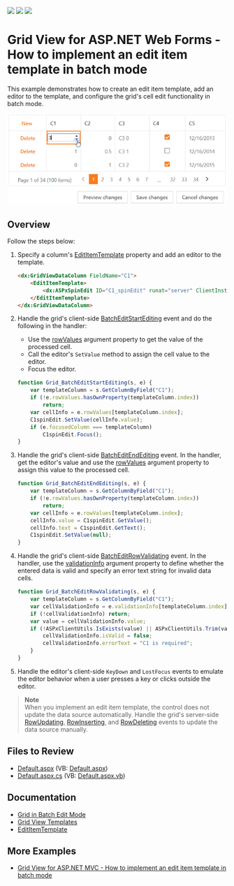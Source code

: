 <!-- default badges list -->
![](https://img.shields.io/endpoint?url=https://codecentral.devexpress.com/api/v1/VersionRange/128532952/22.1.3%2B)
[![](https://img.shields.io/badge/Open_in_DevExpress_Support_Center-FF7200?style=flat-square&logo=DevExpress&logoColor=white)](https://supportcenter.devexpress.com/ticket/details/T115096)
[![](https://img.shields.io/badge/📖_How_to_use_DevExpress_Examples-e9f6fc?style=flat-square)](https://docs.devexpress.com/GeneralInformation/403183)
<!-- default badges end -->
# Grid View for ASP.NET Web Forms - How to implement an edit item template in batch mode

This example demonstrates how to create an edit item template, add an editor to the template, and configure the grid's cell edit functionality in batch mode.

![EditItemTemplate](editItemTemplate.png)

## Overview

Follow the steps below:

1. Specify a column's [EditItemTemplate](https://docs.devexpress.com/AspNet/DevExpress.Web.GridViewDataColumn.EditItemTemplate) property and add an editor to the template.

    ```aspx
    <dx:GridViewDataColumn FieldName="C1">
        <EditItemTemplate>
            <dx:ASPxSpinEdit ID="C1_spinEdit" runat="server" ClientInstanceName="C1spinEdit" Width="100%" />
        </EditItemTemplate>
    </dx:GridViewDataColumn>
    ```

2. Handle the grid's client-side [BatchEditStartEditing](https://docs.devexpress.com/AspNet/js-ASPxClientGridView.BatchEditStartEditing) event and do the following in the handler:

   * Use the [rowValues](https://docs.devexpress.com/AspNet/js-ASPxClientGridViewBatchEditStartEditingEventArgs.rowValues) argument property to get the value of the processed cell.
   * Call the editor's `SetValue` method to assign the cell value to the editor.
   * Focus the editor.

    ```js
    function Grid_BatchEditStartEditing(s, e) {
        var templateColumn = s.GetColumnByField("C1");
        if (!e.rowValues.hasOwnProperty(templateColumn.index))
            return;
        var cellInfo = e.rowValues[templateColumn.index];
        C1spinEdit.SetValue(cellInfo.value);
        if (e.focusedColumn === templateColumn)
            C1spinEdit.Focus();
    }
    ```

3. Handle the grid's client-side [BatchEditEndEditing](https://docs.devexpress.com/AspNet/js-ASPxClientGridView.BatchEditEndEditing) event. In the handler, get the editor's value and use the [rowValues](https://docs.devexpress.com/AspNet/js-ASPxClientGridViewBatchEditEndEditingEventArgs.rowValues) argument property to assign this value to the processed cell.

    ```js
    function Grid_BatchEditEndEditing(s, e) {
        var templateColumn = s.GetColumnByField("C1");
        if (!e.rowValues.hasOwnProperty(templateColumn.index))
            return;
        var cellInfo = e.rowValues[templateColumn.index];
        cellInfo.value = C1spinEdit.GetValue();
        cellInfo.text = C1spinEdit.GetText();
        C1spinEdit.SetValue(null);
    }
    ```

4. Handle the grid's client-side [BatchEditRowValidating](https://docs.devexpress.com/AspNet/js-ASPxClientGridView.BatchEditRowValidating) event. In the handler, use the [validationInfo](https://docs.devexpress.com/AspNet/js-ASPxClientGridViewBatchEditRowValidatingEventArgs.validationInfo) argument property to define whether the entered data is valid and specify an error text string for invalid data cells.

    ```js
    function Grid_BatchEditRowValidating(s, e) {
        var templateColumn = s.GetColumnByField("C1");
        var cellValidationInfo = e.validationInfo[templateColumn.index];
        if (!cellValidationInfo) return;
        var value = cellValidationInfo.value;
        if (!ASPxClientUtils.IsExists(value) || ASPxClientUtils.Trim(value) === "") {
            cellValidationInfo.isValid = false;
            cellValidationInfo.errorText = "C1 is required";
        }
    }
    ```

5. Handle the editor's client-side `KeyDown` and `LostFocus` events to emulate the editor behavior when a user presses a key or clicks outside the editor.

> **Note**  
> When you implement an edit item template, the control does not update the data source automatically. Handle the grid's server-side [RowUpdating](https://docs.devexpress.com/AspNet/DevExpress.Web.ASPxGridView.RowUpdating), [RowInserting](https://docs.devexpress.com/AspNet/DevExpress.Web.ASPxGridView.RowInserting), and [RowDeleting](https://docs.devexpress.com/AspNet/DevExpress.Web.ASPxGridView.RowDeleting) events to update the data source manually.


## Files to Review

* [Default.aspx](./CS/Default.aspx) (VB: [Default.aspx](./VB/Default.aspx))
* [Default.aspx.cs](./CS/Default.aspx.cs) (VB: [Default.aspx.vb](./VB/Default.aspx.vb))

## Documentation

* [Grid in Batch Edit Mode](https://docs.devexpress.com/AspNet/16443/components/grid-view/concepts/edit-data/batch-edit-mode)
* [Grid View Templates](https://docs.devexpress.com/AspNet/3718/components/grid-view/concepts/templates)
* [EditItemTemplate](https://docs.devexpress.com/AspNet/DevExpress.Web.GridViewDataColumn.EditItemTemplate)

## More Examples

* [Grid View for ASP.NET MVC - How to implement an edit item template in batch mode](https://github.com/DevExpress-Examples/gridview-batch-editing-a-simple-implementation-of-an-edititem-template-t115130)
